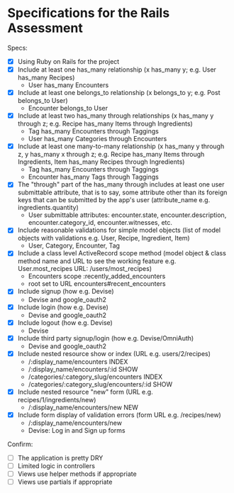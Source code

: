# Specifications for the Rails Assessment

Specs:
- [x] Using Ruby on Rails for the project
- [x] Include at least one has_many relationship (x has_many y; e.g. User has_many Recipes)
    - User has_many Encounters
- [x] Include at least one belongs_to relationship (x belongs_to y; e.g. Post belongs_to User)
    - Encounter belongs_to User
- [x] Include at least two has_many through relationships (x has_many y through z; e.g. Recipe has_many Items through Ingredients)
    - Tag has_many Encounters through Taggings
    - User has_many Categories through Encounters
- [x] Include at least one many-to-many relationship (x has_many y through z, y has_many x through z; e.g. Recipe has_many Items through Ingredients, Item has_many Recipes through Ingredients)
    - Tag has_many Encounters through Taggings
    - Encounter has_many Tags through Taggings
- [x] The "through" part of the has_many through includes at least one user submittable attribute, that is to say, some attribute other than its foreign keys that can be submitted by the app's user (attribute_name e.g. ingredients.quantity)
    - User submittable attributes: encounter.state, encounter.description, encounter.category_id, encounter.witnesses, etc.
- [x] Include reasonable validations for simple model objects (list of model objects with validations e.g. User, Recipe, Ingredient, Item)
    - User, Category, Encounter, Tag
- [x] Include a class level ActiveRecord scope method (model object & class method name and URL to see the working feature e.g. User.most_recipes URL: /users/most_recipes)
    - Encounters scope :recently_added_encounters
    - root set to URL encounters#recent_encounters
- [x] Include signup (how e.g. Devise)
    - Devise and google_oauth2
- [x] Include login (how e.g. Devise)
    - Devise and google_oauth2
- [x] Include logout (how e.g. Devise)
    - Devise
- [x] Include third party signup/login (how e.g. Devise/OmniAuth)
    - Devise and google_oauth2
- [x] Include nested resource show or index (URL e.g. users/2/recipes)
    - /:display_name/encounters INDEX
    - /:display_name/encounters/:id SHOW
    - /categories/:category_slug/encounters INDEX
    - /categories/:category_slug/encounters/:id SHOW
- [x] Include nested resource "new" form (URL e.g. recipes/1/ingredients/new)
    - /:display_name/encounters/new NEW
- [x] Include form display of validation errors (form URL e.g. /recipes/new)
    - /:display_name/encounters/new
    - Devise: Log in and Sign up forms

Confirm:
- [ ] The application is pretty DRY
- [ ] Limited logic in controllers
- [ ] Views use helper methods if appropriate
- [ ] Views use partials if appropriate
